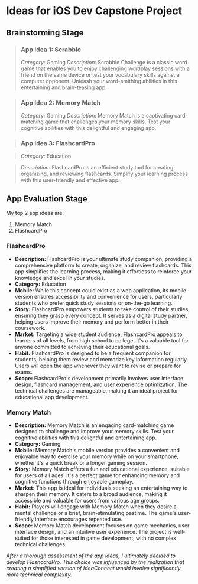 # Ideas for iOS Dev Capstone Project
## Brainstorming Stage

> ### App Idea 1: Scrabble
> *Category:* Gaming
> *Description:* Scrabble Challenge is a classic word game that enables you to enjoy challenging wordplay sessions with a friend on the same device or test your vocabulary skills against a computer opponent.
> Unleash your word-smithing abilities in this entertaining and brain-teasing app.

> ### App Idea 2: Memory Match
> *Category:* Gaming
> *Description:* Memory Match is a captivating card-matching game that challenges your memory skills.
> Test your cognitive abilities with this delightful and engaging app.
>

>### App Idea 3: FlashcardPro

>*Category:* Education

>*Description:* FlashcardPro is an efficient study tool for creating, organizing, and reviewing flashcards. 
>Simplify your learning process with this user-friendly and effective app.

## App Evaluation Stage
My top 2 app ideas are:
1. Memory Match
2. FlashcardPro


### FlashcardPro

* **Description:** FlashcardPro is your ultimate study companion, providing a comprehensive platform to create, organize, and review flashcards. This app simplifies the learning process, making it effortless to reinforce your knowledge and excel in your studies.
* **Category:** Education
* **Mobile:** While this concept could exist as a web application, its mobile version ensures accessibility and convenience for users, particularly students who prefer quick study sessions or on-the-go learning.
* **Story:** FlashcardPro empowers students to take control of their studies, ensuring they grasp every concept. It serves as a digital study partner, helping users improve their memory and perform better in their coursework.
* **Market:** Targeting a wide student audience, FlashcardPro appeals to learners of all levels, from high school to college. It's a valuable tool for anyone committed to achieving their educational goals.
* **Habit:** FlashcardPro is designed to be a frequent companion for students, helping them review and memorize key information regularly. Users will open the app whenever they want to revise or prepare for exams.
* **Scope:** FlashcardPro's development primarily involves user interface design, flashcard management, and user experience optimization. The technical challenges are manageable, making it an ideal project for educational app development.

### Memory Match

* **Description:** Memory Match is an engaging card-matching game designed to challenge and improve your memory skills. Test your cognitive abilities with this delightful and entertaining app.
* **Category:** Gaming
* **Mobile:** Memory Match's mobile version provides a convenient and enjoyable way to exercise your memory while on your smartphone, whether it's a quick break or a longer gaming session.
* **Story:** Memory Match offers a fun and educational experience, suitable for users of all ages. It's a perfect game for enhancing memory and cognitive functions through enjoyable gameplay.
* **Market:** This app is ideal for individuals seeking an entertaining way to sharpen their memory. It caters to a broad audience, making it accessible and valuable for users from various age groups.
* **Habit:** Players will engage with Memory Match when they desire a mental challenge or a brief, brain-stimulating pastime. The game's user-friendly interface encourages repeated use.
* **Scope:** Memory Match development focuses on game mechanics, user interface design, and an intuitive user experience. The project is well-suited for those interested in game development, with no complex technical challenges.

*After a thorough assessment of the app ideas, I ultimately decided to develop FlashcardPro. This choice was influenced by the realization that creating a simplified version of IdeaConnect would involve significantly more technical complexity.*
